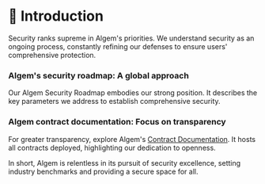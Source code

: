 # 🚶 Introduction

Security ranks supreme in Algem's priorities. We understand security as an ongoing process, constantly refining our defenses to ensure users' comprehensive protection.

### Algem's security roadmap: A global approach

Our Algem Security Roadmap embodies our strong position. It describes the key parameters we address to establish comprehensive security.&#x20;

### Algem contract documentation: Focus on transparency

For greater transparency, explore Algem's [Contract Documentation](https://docs.algem.io/development/contracts). It hosts all contracts deployed, highlighting our dedication to openness.

In short, Algem is relentless in its pursuit of security excellence, setting industry benchmarks and providing a secure space for all.
